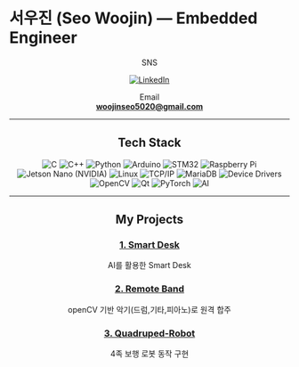 # 서우진 (Seo Woojin) — Embedded Engineer

<div align="center">
SNS

[![LinkedIn](https://img.shields.io/badge/LinkedIn-0A66C2?style=flat-square&logo=linkedin&logoColor=white)](www.linkedin.com/in/woojinseo)  



Email  
**woojinseo5020@gmail.com**

---

<!-- 기술 스택 배지 -->
##  Tech Stack
![C](https://img.shields.io/badge/C-A8B9CC?style=flat-square&logo=c&logoColor=white)
![C++](https://img.shields.io/badge/C++-00599C?style=flat-square&logo=c%2B%2B&logoColor=white)
![Python](https://img.shields.io/badge/Python-3776AB?style=flat-square&logo=python&logoColor=white)
![Arduino](https://img.shields.io/badge/Arduino-00979D?style=flat-square&logo=arduino&logoColor=white)
![STM32](https://img.shields.io/badge/STM32-0076D6?style=flat&logo=STMicroelectronics&logoColor=white) 
![Raspberry Pi](https://img.shields.io/badge/Raspberry_Pi-C51A4A?style=flat-square&logo=raspberrypi&logoColor=white)
![Jetson Nano (NVIDIA)](https://img.shields.io/badge/Jetson_Nano-NVIDIA?style=flat-square&logo=nvidia&logoColor=white)
![Linux](https://img.shields.io/badge/Linux-FCC624?style=flat&logo=linux&logoColor=black)
![TCP/IP](https://img.shields.io/badge/TCP/IP-000000?style=flat&logo=internet-explorer&logoColor=white)
![MariaDB](https://img.shields.io/badge/MariaDB-003545?style=flat-square&logo=mariadb&logoColor=white)
![Device Drivers](https://img.shields.io/badge/Device_Drivers-blue?style=flat-square)
![OpenCV](https://img.shields.io/badge/OpenCV-5C3EE8?style=flat-square&logo=opencv&logoColor=white)
![Qt](https://img.shields.io/badge/Qt-41CD52?style=flat-square&logo=qt&logoColor=white)
![PyTorch](https://img.shields.io/badge/PyTorch-F14E32?style=flat-square&logo=pytorch&logoColor=white)
![AI](https://img.shields.io/badge/AI-FFB86B?style=flat-square)

---

## My Projects 

### [1. Smart Desk](https://github.com/KimMS-99/Smart-Desk)
AI를 활용한 Smart Desk

### [2. Remote Band](https://github.com/Woojin5020/intel_7_openCV_mini_project_Remote_Band)
openCV 기반 악기(드럼,기타,피아노)로 원격 합주

### [3. Quadruped-Robot](https://github.com/Woojin5020/Quadruped-Robot) 
4족 보행 로봇 동작 구현
